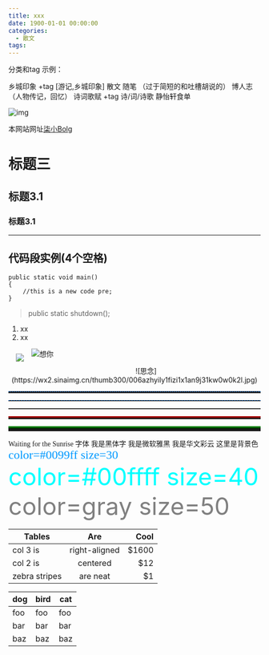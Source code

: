 ```yaml
---
title: xxx
date: 1900-01-01 00:00:00
categories:
  - 散文
tags: 
---
```


分类和tag 示例：

乡城印象 +tag [游记,乡城印象]
散文
随笔  （过于简短的和吐槽胡说的）
博人志  （人物传记，回忆）
诗词歌赋  +tag 诗/词/诗歌
静怡轩食单

<!-- more -->

![img](/imgs/1501298595409.jpg)

本网站网址[柒小Bolg](http://qixiao.me)

# 标题三
## 标题3.1
### 标题3.1
---
## 代码段实例(4个空格) ##

    public static void main()
    {
        //this is a new code pre;
    }

> public static shutdown();

1. xx
2. xx

<img src="/imgs/1501298595409.jpg" style="float:left;padding: 5px 5px 5px 5px; margin: 5px 10px 5px 10px;">

![想你](/imgs/1501298595409.jpg)

<div align=center>
![思念](https://wx2.sinaimg.cn/thumb300/006azhyily1fizi1x1an9j31kw0w0k2l.jpg)
</div>

<hr style=" height:2px;border:none;border-top:2px dotted #185598;" />

<hr style="height:1px;border:none;border-top:1px dashed #0066CC;" />

<hr style="height:1px;border:none;border-top:1px solid #555555;" />

<hr style="height:3px;border:none;border-top:3px double red;" />

<hr style="height:5px;border:none;border-top:5px ridge green;" />

<font style="font-family: 'Waiting for the Sunrise', cursive;">Waiting for the Sunrise 字体</font>
<font face="黑体">我是黑体字</font>
<font face="微软雅黑">我是微软雅黑</font>
<font face="STCAIYUN">我是华文彩云</font>
<font bgcolor=00ff00>这里是背景色</font>
<font color=#0099ff size=5 face="黑体">color=#0099ff size=30</font>
<font color=#00ffff size=10>color=#00ffff size=40</font>
<font color=gray size=20>color=gray size=50</font>

| Tables        | Are           | Cool  |
| ------------- |:-------------:| -----:|
| col 3 is      | right-aligned | $1600 |
| col 2 is      | centered      |   $12 |
| zebra stripes | are neat      |    $1 |

dog | bird | cat
----|------|----
foo | foo  | foo
bar | bar  | bar
baz | baz  | baz